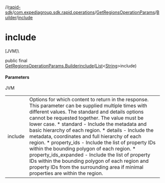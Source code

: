 //[rapid-sdk](../../../../index.md)/[com.expediagroup.sdk.rapid.operations](../../index.md)/[GetRegionsOperationParams](../index.md)/[Builder](index.md)/[include](include.md)

# include

[JVM]\

public final [GetRegionsOperationParams.Builder](index.md)[include](include.md)([List](https://docs.oracle.com/javase/8/docs/api/java/util/List.html)&lt;[String](https://docs.oracle.com/javase/8/docs/api/java/lang/String.html)&gt;include)

#### Parameters

JVM

| | |
|---|---|
| include | Options for which content to return in the response. This parameter can be supplied multiple times with different values. The standard and details options cannot be requested together. The value must be lower case.   * standard - Include the metadata and basic hierarchy of each region.   * details - Include the metadata, coordinates and full hierarchy of each region.   * property_ids - Include the list of property IDs within the bounding polygon of each region.   * property_ids_expanded - Include the list of property IDs within the bounding polygon of each region and property IDs from the surrounding area if minimal properties are within the region. |
